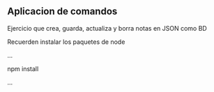 

## Aplicacion de comandos

Ejercicio que crea, guarda, actualiza y borra notas en JSON como BD


Recuerden instalar los paquetes de node

...

npm install

...
